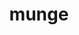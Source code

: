 ---
title: "munge"
layout: cache
categories: [package, develop]
meta: {"versions": ["0.5.14", "0.5.15"], "compilers": ["gcc@=11.1.0", "gcc@=11.3.0", "gcc@=7.5.0"], "oss": ["ubuntu18.04", "ubuntu20.04", "ubuntu22.04"], "platforms": ["linux"], "targets": ["ppc64le", "x86_64", "x86_64_v3"], "stacks": ["e4s", "e4s-power", "radiuss", "root", "tutorial"], "num_specs": 37, "num_specs_by_stack": {"root": 37, "radiuss": 1, "e4s-power": 1, "e4s": 1, "tutorial": 1}}
spec_details: [{"hash": "y5dbf5lfb6zxcopxhpi6nt4ecokreclr", "compiler": "gcc@=7.5.0", "versions": ["0.5.15"], "os": "ubuntu18.04", "platform": "linux", "target": "x86_64", "variants": ["localstatedir=PREFIX/var"], "stacks": ["root"], "size": "-", "tarball": "https://binaries.spack.io/develop/build_cache/linux-ubuntu18.04-x86_64/gcc-7.5.0/munge-0.5.15/linux-ubuntu18.04-x86_64-gcc-7.5.0-munge-0.5.15-y5dbf5lfb6zxcopxhpi6nt4ecokreclr.spack"}, {"hash": "bfebxlyb6xrxm5z7o4vkidzeksyswqf4", "compiler": "gcc@=7.5.0", "versions": ["0.5.14"], "os": "ubuntu18.04", "platform": "linux", "target": "x86_64", "variants": ["localstatedir=PREFIX/var"], "stacks": ["root"], "size": "-", "tarball": "https://binaries.spack.io/develop/build_cache/linux-ubuntu18.04-x86_64/gcc-7.5.0/munge-0.5.14/linux-ubuntu18.04-x86_64-gcc-7.5.0-munge-0.5.14-bfebxlyb6xrxm5z7o4vkidzeksyswqf4.spack"}, {"hash": "yleaibusivnqb63hgl3i54agkxuncejp", "compiler": "gcc@=7.5.0", "versions": ["0.5.15"], "os": "ubuntu18.04", "platform": "linux", "target": "x86_64", "variants": ["localstatedir=PREFIX/var"], "stacks": ["root"], "size": "-", "tarball": "https://binaries.spack.io/develop/build_cache/linux-ubuntu18.04-x86_64/gcc-7.5.0/munge-0.5.15/linux-ubuntu18.04-x86_64-gcc-7.5.0-munge-0.5.15-yleaibusivnqb63hgl3i54agkxuncejp.spack"}, {"hash": "vey7eyd3sja7yhtswysuxlyymv22gbb2", "compiler": "gcc@=7.5.0", "versions": ["0.5.15"], "os": "ubuntu18.04", "platform": "linux", "target": "x86_64", "variants": ["build_system=autotools", "localstatedir=PREFIX/var"], "stacks": ["root"], "size": "-", "tarball": "https://binaries.spack.io/develop/build_cache/linux-ubuntu18.04-x86_64/gcc-7.5.0/munge-0.5.15/linux-ubuntu18.04-x86_64-gcc-7.5.0-munge-0.5.15-vey7eyd3sja7yhtswysuxlyymv22gbb2.spack"}, {"hash": "rsdux4w2pl6efbxboznrwrywdynoljf2", "compiler": "gcc@=7.5.0", "versions": ["0.5.15"], "os": "ubuntu18.04", "platform": "linux", "target": "x86_64", "variants": ["build_system=autotools", "localstatedir=PREFIX/var"], "stacks": ["root"], "size": "-", "tarball": "https://binaries.spack.io/develop/build_cache/linux-ubuntu18.04-x86_64/gcc-7.5.0/munge-0.5.15/linux-ubuntu18.04-x86_64-gcc-7.5.0-munge-0.5.15-rsdux4w2pl6efbxboznrwrywdynoljf2.spack"}, {"hash": "qfddwk6u7zhmzpxo7o4m5nwb54w2e7yr", "compiler": "gcc@=7.5.0", "versions": ["0.5.15"], "os": "ubuntu18.04", "platform": "linux", "target": "x86_64", "variants": ["build_system=autotools", "localstatedir=PREFIX/var"], "stacks": ["root"], "size": "-", "tarball": "https://binaries.spack.io/develop/build_cache/linux-ubuntu18.04-x86_64/gcc-7.5.0/munge-0.5.15/linux-ubuntu18.04-x86_64-gcc-7.5.0-munge-0.5.15-qfddwk6u7zhmzpxo7o4m5nwb54w2e7yr.spack"}, {"hash": "mr5egsr2lzy6oyaypn5cwc2mwf6i76xd", "compiler": "gcc@=7.5.0", "versions": ["0.5.15"], "os": "ubuntu18.04", "platform": "linux", "target": "x86_64", "variants": ["localstatedir=PREFIX/var"], "stacks": ["root"], "size": "-", "tarball": "https://binaries.spack.io/develop/build_cache/linux-ubuntu18.04-x86_64/gcc-7.5.0/munge-0.5.15/linux-ubuntu18.04-x86_64-gcc-7.5.0-munge-0.5.15-mr5egsr2lzy6oyaypn5cwc2mwf6i76xd.spack"}, {"hash": "vuwj3e4vlaiaqnfjs6bn4j3oracgmoe5", "compiler": "gcc@=7.5.0", "versions": ["0.5.15"], "os": "ubuntu18.04", "platform": "linux", "target": "x86_64", "variants": ["build_system=autotools", "localstatedir=PREFIX/var"], "stacks": ["root"], "size": "-", "tarball": "https://binaries.spack.io/develop/build_cache/linux-ubuntu18.04-x86_64/gcc-7.5.0/munge-0.5.15/linux-ubuntu18.04-x86_64-gcc-7.5.0-munge-0.5.15-vuwj3e4vlaiaqnfjs6bn4j3oracgmoe5.spack"}, {"hash": "d7zheb42gxfydh2t4uxqpkrrvltfhex5", "compiler": "gcc@=7.5.0", "versions": ["0.5.15"], "os": "ubuntu18.04", "platform": "linux", "target": "x86_64", "variants": ["localstatedir=PREFIX/var"], "stacks": ["root"], "size": "-", "tarball": "https://binaries.spack.io/develop/build_cache/linux-ubuntu18.04-x86_64/gcc-7.5.0/munge-0.5.15/linux-ubuntu18.04-x86_64-gcc-7.5.0-munge-0.5.15-d7zheb42gxfydh2t4uxqpkrrvltfhex5.spack"}, {"hash": "ja6h4fkrsxoljcveucdxlpmgug6q75ob", "compiler": "gcc@=7.5.0", "versions": ["0.5.15"], "os": "ubuntu18.04", "platform": "linux", "target": "x86_64", "variants": ["build_system=autotools", "localstatedir=PREFIX/var"], "stacks": ["root"], "size": "-", "tarball": "https://binaries.spack.io/develop/build_cache/linux-ubuntu18.04-x86_64/gcc-7.5.0/munge-0.5.15/linux-ubuntu18.04-x86_64-gcc-7.5.0-munge-0.5.15-ja6h4fkrsxoljcveucdxlpmgug6q75ob.spack"}, {"hash": "hfu6ctrdrh25ao57ptbro2sbejzuxdlt", "compiler": "gcc@=7.5.0", "versions": ["0.5.15"], "os": "ubuntu18.04", "platform": "linux", "target": "x86_64", "variants": ["build_system=autotools", "localstatedir=PREFIX/var"], "stacks": ["root"], "size": "-", "tarball": "https://binaries.spack.io/develop/build_cache/linux-ubuntu18.04-x86_64/gcc-7.5.0/munge-0.5.15/linux-ubuntu18.04-x86_64-gcc-7.5.0-munge-0.5.15-hfu6ctrdrh25ao57ptbro2sbejzuxdlt.spack"}, {"hash": "qvax5eokjxz7jp3nmhqaitz76r54dewn", "compiler": "gcc@=7.5.0", "versions": ["0.5.15"], "os": "ubuntu18.04", "platform": "linux", "target": "x86_64", "variants": ["localstatedir=PREFIX/var"], "stacks": ["root"], "size": "-", "tarball": "https://binaries.spack.io/develop/build_cache/linux-ubuntu18.04-x86_64/gcc-7.5.0/munge-0.5.15/linux-ubuntu18.04-x86_64-gcc-7.5.0-munge-0.5.15-qvax5eokjxz7jp3nmhqaitz76r54dewn.spack"}, {"hash": "jauzdxyka3ykcb3ihwqekqs3qhalgp6n", "compiler": "gcc@=7.5.0", "versions": ["0.5.15"], "os": "ubuntu18.04", "platform": "linux", "target": "x86_64", "variants": ["build_system=autotools", "localstatedir=PREFIX/var"], "stacks": ["root"], "size": "-", "tarball": "https://binaries.spack.io/develop/build_cache/linux-ubuntu18.04-x86_64/gcc-7.5.0/munge-0.5.15/linux-ubuntu18.04-x86_64-gcc-7.5.0-munge-0.5.15-jauzdxyka3ykcb3ihwqekqs3qhalgp6n.spack"}, {"hash": "dtohqznj4vv5y45etelaxmg6wqeu3tpz", "compiler": "gcc@=7.5.0", "versions": ["0.5.15"], "os": "ubuntu18.04", "platform": "linux", "target": "x86_64_v3", "variants": ["build_system=autotools", "localstatedir=PREFIX/var"], "stacks": ["root"], "size": "-", "tarball": "https://binaries.spack.io/develop/build_cache/linux-ubuntu18.04-x86_64_v3/gcc-7.5.0/munge-0.5.15/linux-ubuntu18.04-x86_64_v3-gcc-7.5.0-munge-0.5.15-dtohqznj4vv5y45etelaxmg6wqeu3tpz.spack"}, {"hash": "upir3xgau6mo55dyd2hkld6kx64m2wqw", "compiler": "gcc@=7.5.0", "versions": ["0.5.15"], "os": "ubuntu18.04", "platform": "linux", "target": "x86_64_v3", "variants": ["build_system=autotools", "localstatedir=PREFIX/var"], "stacks": ["root"], "size": "-", "tarball": "https://binaries.spack.io/develop/build_cache/linux-ubuntu18.04-x86_64_v3/gcc-7.5.0/munge-0.5.15/linux-ubuntu18.04-x86_64_v3-gcc-7.5.0-munge-0.5.15-upir3xgau6mo55dyd2hkld6kx64m2wqw.spack"}, {"hash": "w645mvrfutl7cvbebe5bzsyhv2celhit", "compiler": "gcc@=7.5.0", "versions": ["0.5.15"], "os": "ubuntu18.04", "platform": "linux", "target": "x86_64_v3", "variants": ["build_system=autotools", "localstatedir=PREFIX/var"], "stacks": ["root"], "size": "-", "tarball": "https://binaries.spack.io/develop/build_cache/linux-ubuntu18.04-x86_64_v3/gcc-7.5.0/munge-0.5.15/linux-ubuntu18.04-x86_64_v3-gcc-7.5.0-munge-0.5.15-w645mvrfutl7cvbebe5bzsyhv2celhit.spack"}, {"hash": "ta3xfauwlqdmh74ufhreityjblpgpud4", "compiler": "gcc@=7.5.0", "versions": ["0.5.15"], "os": "ubuntu18.04", "platform": "linux", "target": "x86_64_v3", "variants": ["build_system=autotools", "localstatedir=PREFIX/var"], "stacks": ["root"], "size": "-", "tarball": "https://binaries.spack.io/develop/build_cache/linux-ubuntu18.04-x86_64_v3/gcc-7.5.0/munge-0.5.15/linux-ubuntu18.04-x86_64_v3-gcc-7.5.0-munge-0.5.15-ta3xfauwlqdmh74ufhreityjblpgpud4.spack"}, {"hash": "ev7idewd74fktzqvjhe2e32ew4cyiizr", "compiler": "gcc@=7.5.0", "versions": ["0.5.15"], "os": "ubuntu18.04", "platform": "linux", "target": "x86_64_v3", "variants": ["build_system=autotools", "localstatedir=PREFIX/var"], "stacks": ["root"], "size": "-", "tarball": "https://binaries.spack.io/develop/build_cache/linux-ubuntu18.04-x86_64_v3/gcc-7.5.0/munge-0.5.15/linux-ubuntu18.04-x86_64_v3-gcc-7.5.0-munge-0.5.15-ev7idewd74fktzqvjhe2e32ew4cyiizr.spack"}, {"hash": "ga7sx5zsnoi77nizgrezmcadcrdd2ttn", "compiler": "gcc@=7.5.0", "versions": ["0.5.15"], "os": "ubuntu18.04", "platform": "linux", "target": "x86_64_v3", "variants": ["build_system=autotools", "localstatedir=PREFIX/var"], "stacks": ["root", "radiuss"], "size": "-", "tarball": "https://binaries.spack.io/develop/build_cache/linux-ubuntu18.04-x86_64_v3/gcc-7.5.0/munge-0.5.15/linux-ubuntu18.04-x86_64_v3-gcc-7.5.0-munge-0.5.15-ga7sx5zsnoi77nizgrezmcadcrdd2ttn.spack"}, {"hash": "cwvgnfdxu7rmvhd6k7pqfpixb6bmghro", "compiler": "gcc@=7.5.0", "versions": ["0.5.15"], "os": "ubuntu18.04", "platform": "linux", "target": "x86_64_v3", "variants": ["build_system=autotools", "localstatedir=PREFIX/var"], "stacks": ["root"], "size": "-", "tarball": "https://binaries.spack.io/develop/build_cache/linux-ubuntu18.04-x86_64_v3/gcc-7.5.0/munge-0.5.15/linux-ubuntu18.04-x86_64_v3-gcc-7.5.0-munge-0.5.15-cwvgnfdxu7rmvhd6k7pqfpixb6bmghro.spack"}, {"hash": "abkcwu6jhlej6vloql6rdgvx3p2decev", "compiler": "gcc@=7.5.0", "versions": ["0.5.15"], "os": "ubuntu18.04", "platform": "linux", "target": "x86_64_v3", "variants": ["build_system=autotools", "localstatedir=PREFIX/var"], "stacks": ["root"], "size": "-", "tarball": "https://binaries.spack.io/develop/build_cache/linux-ubuntu18.04-x86_64_v3/gcc-7.5.0/munge-0.5.15/linux-ubuntu18.04-x86_64_v3-gcc-7.5.0-munge-0.5.15-abkcwu6jhlej6vloql6rdgvx3p2decev.spack"}, {"hash": "w6wkf5wbhefjd2rav6grbbo3rxpfbul2", "compiler": "gcc@=7.5.0", "versions": ["0.5.15"], "os": "ubuntu18.04", "platform": "linux", "target": "x86_64_v3", "variants": ["build_system=autotools", "localstatedir=PREFIX/var"], "stacks": ["root"], "size": "-", "tarball": "https://binaries.spack.io/develop/build_cache/linux-ubuntu18.04-x86_64_v3/gcc-7.5.0/munge-0.5.15/linux-ubuntu18.04-x86_64_v3-gcc-7.5.0-munge-0.5.15-w6wkf5wbhefjd2rav6grbbo3rxpfbul2.spack"}, {"hash": "zwhdmenta5wcrw7ovyfgiivion7xdk2k", "compiler": "gcc@=11.1.0", "versions": ["0.5.15"], "os": "ubuntu20.04", "platform": "linux", "target": "ppc64le", "variants": ["build_system=autotools", "localstatedir=PREFIX/var"], "stacks": ["root"], "size": "-", "tarball": "https://binaries.spack.io/develop/build_cache/linux-ubuntu20.04-ppc64le/gcc-11.1.0/munge-0.5.15/linux-ubuntu20.04-ppc64le-gcc-11.1.0-munge-0.5.15-zwhdmenta5wcrw7ovyfgiivion7xdk2k.spack"}, {"hash": "uwcasppvilzqspm4h7iohvmtcdln67os", "compiler": "gcc@=11.1.0", "versions": ["0.5.15"], "os": "ubuntu20.04", "platform": "linux", "target": "ppc64le", "variants": ["build_system=autotools", "localstatedir=PREFIX/var"], "stacks": ["root"], "size": "-", "tarball": "https://binaries.spack.io/develop/build_cache/linux-ubuntu20.04-ppc64le/gcc-11.1.0/munge-0.5.15/linux-ubuntu20.04-ppc64le-gcc-11.1.0-munge-0.5.15-uwcasppvilzqspm4h7iohvmtcdln67os.spack"}, {"hash": "vuqekc67abxvpoditz676r7cnjun4kc5", "compiler": "gcc@=11.1.0", "versions": ["0.5.15"], "os": "ubuntu20.04", "platform": "linux", "target": "ppc64le", "variants": ["build_system=autotools", "localstatedir=PREFIX/var"], "stacks": ["root", "e4s-power"], "size": "-", "tarball": "https://binaries.spack.io/develop/build_cache/linux-ubuntu20.04-ppc64le/gcc-11.1.0/munge-0.5.15/linux-ubuntu20.04-ppc64le-gcc-11.1.0-munge-0.5.15-vuqekc67abxvpoditz676r7cnjun4kc5.spack"}, {"hash": "ajrceqo5pq3kg7iitdq3lu5nrahyclkj", "compiler": "gcc@=11.1.0", "versions": ["0.5.15"], "os": "ubuntu20.04", "platform": "linux", "target": "ppc64le", "variants": ["build_system=autotools", "localstatedir=PREFIX/var"], "stacks": ["root"], "size": "-", "tarball": "https://binaries.spack.io/develop/build_cache/linux-ubuntu20.04-ppc64le/gcc-11.1.0/munge-0.5.15/linux-ubuntu20.04-ppc64le-gcc-11.1.0-munge-0.5.15-ajrceqo5pq3kg7iitdq3lu5nrahyclkj.spack"}, {"hash": "ocfe27ek5l5dnsnerx7p33v5s2qpdgh3", "compiler": "gcc@=11.1.0", "versions": ["0.5.15"], "os": "ubuntu20.04", "platform": "linux", "target": "ppc64le", "variants": ["build_system=autotools", "localstatedir=PREFIX/var"], "stacks": ["root"], "size": "-", "tarball": "https://binaries.spack.io/develop/build_cache/linux-ubuntu20.04-ppc64le/gcc-11.1.0/munge-0.5.15/linux-ubuntu20.04-ppc64le-gcc-11.1.0-munge-0.5.15-ocfe27ek5l5dnsnerx7p33v5s2qpdgh3.spack"}, {"hash": "dibufsyvfvt622zietncmbwnie52hpdw", "compiler": "gcc@=11.1.0", "versions": ["0.5.15"], "os": "ubuntu20.04", "platform": "linux", "target": "ppc64le", "variants": ["build_system=autotools", "localstatedir=PREFIX/var"], "stacks": ["root"], "size": "-", "tarball": "https://binaries.spack.io/develop/build_cache/linux-ubuntu20.04-ppc64le/gcc-11.1.0/munge-0.5.15/linux-ubuntu20.04-ppc64le-gcc-11.1.0-munge-0.5.15-dibufsyvfvt622zietncmbwnie52hpdw.spack"}, {"hash": "vbvlwkzaxzle4enplvahel7cmenmpxsc", "compiler": "gcc@=11.1.0", "versions": ["0.5.15"], "os": "ubuntu20.04", "platform": "linux", "target": "x86_64_v3", "variants": ["build_system=autotools", "localstatedir=PREFIX/var"], "stacks": ["root", "e4s"], "size": "-", "tarball": "https://binaries.spack.io/develop/build_cache/linux-ubuntu20.04-x86_64_v3/gcc-11.1.0/munge-0.5.15/linux-ubuntu20.04-x86_64_v3-gcc-11.1.0-munge-0.5.15-vbvlwkzaxzle4enplvahel7cmenmpxsc.spack"}, {"hash": "dq7bnnfi7vtopagy6mznkr2ka72aifhm", "compiler": "gcc@=11.1.0", "versions": ["0.5.15"], "os": "ubuntu20.04", "platform": "linux", "target": "x86_64_v3", "variants": ["build_system=autotools", "localstatedir=PREFIX/var"], "stacks": ["root"], "size": "-", "tarball": "https://binaries.spack.io/develop/build_cache/linux-ubuntu20.04-x86_64_v3/gcc-11.1.0/munge-0.5.15/linux-ubuntu20.04-x86_64_v3-gcc-11.1.0-munge-0.5.15-dq7bnnfi7vtopagy6mznkr2ka72aifhm.spack"}, {"hash": "ra6ufqhpwc6ot6a42gtkgsrxn5fxr7tw", "compiler": "gcc@=11.1.0", "versions": ["0.5.15"], "os": "ubuntu20.04", "platform": "linux", "target": "x86_64_v3", "variants": ["build_system=autotools", "localstatedir=PREFIX/var"], "stacks": ["root"], "size": "-", "tarball": "https://binaries.spack.io/develop/build_cache/linux-ubuntu20.04-x86_64_v3/gcc-11.1.0/munge-0.5.15/linux-ubuntu20.04-x86_64_v3-gcc-11.1.0-munge-0.5.15-ra6ufqhpwc6ot6a42gtkgsrxn5fxr7tw.spack"}, {"hash": "tx46danjwf2m45c2wbzq7qqarwjpi4qm", "compiler": "gcc@=11.1.0", "versions": ["0.5.15"], "os": "ubuntu20.04", "platform": "linux", "target": "x86_64_v3", "variants": ["build_system=autotools", "localstatedir=PREFIX/var"], "stacks": ["root"], "size": "-", "tarball": "https://binaries.spack.io/develop/build_cache/linux-ubuntu20.04-x86_64_v3/gcc-11.1.0/munge-0.5.15/linux-ubuntu20.04-x86_64_v3-gcc-11.1.0-munge-0.5.15-tx46danjwf2m45c2wbzq7qqarwjpi4qm.spack"}, {"hash": "f5mg2oxqc5buxjc5z3jf6qthqg3sutmx", "compiler": "gcc@=11.1.0", "versions": ["0.5.15"], "os": "ubuntu20.04", "platform": "linux", "target": "x86_64_v3", "variants": ["build_system=autotools", "localstatedir=PREFIX/var"], "stacks": ["root"], "size": "-", "tarball": "https://binaries.spack.io/develop/build_cache/linux-ubuntu20.04-x86_64_v3/gcc-11.1.0/munge-0.5.15/linux-ubuntu20.04-x86_64_v3-gcc-11.1.0-munge-0.5.15-f5mg2oxqc5buxjc5z3jf6qthqg3sutmx.spack"}, {"hash": "4eoe4vhr7gsoemdij7scblzx32gu3btr", "compiler": "gcc@=11.3.0", "versions": ["0.5.15"], "os": "ubuntu22.04", "platform": "linux", "target": "x86_64_v3", "variants": ["build_system=autotools", "localstatedir=PREFIX/var"], "stacks": ["tutorial", "root"], "size": "-", "tarball": "https://binaries.spack.io/develop/build_cache/linux-ubuntu22.04-x86_64_v3/gcc-11.3.0/munge-0.5.15/linux-ubuntu22.04-x86_64_v3-gcc-11.3.0-munge-0.5.15-4eoe4vhr7gsoemdij7scblzx32gu3btr.spack"}, {"hash": "dnkjjrllgn3xjqixuqzdbfgclexs2jxm", "compiler": "gcc@=11.3.0", "versions": ["0.5.15"], "os": "ubuntu22.04", "platform": "linux", "target": "x86_64_v3", "variants": ["build_system=autotools", "localstatedir=PREFIX/var"], "stacks": ["root"], "size": "-", "tarball": "https://binaries.spack.io/develop/build_cache/linux-ubuntu22.04-x86_64_v3/gcc-11.3.0/munge-0.5.15/linux-ubuntu22.04-x86_64_v3-gcc-11.3.0-munge-0.5.15-dnkjjrllgn3xjqixuqzdbfgclexs2jxm.spack"}, {"hash": "b63l6tkldu2dsoemdpeiao3gm4bu6a2j", "compiler": "gcc@=11.3.0", "versions": ["0.5.15"], "os": "ubuntu22.04", "platform": "linux", "target": "x86_64_v3", "variants": ["build_system=autotools", "localstatedir=PREFIX/var"], "stacks": ["root"], "size": "-", "tarball": "https://binaries.spack.io/develop/build_cache/linux-ubuntu22.04-x86_64_v3/gcc-11.3.0/munge-0.5.15/linux-ubuntu22.04-x86_64_v3-gcc-11.3.0-munge-0.5.15-b63l6tkldu2dsoemdpeiao3gm4bu6a2j.spack"}, {"hash": "ktign4amxt6d6ey4l2dqfzosfysve5sh", "compiler": "gcc@=11.3.0", "versions": ["0.5.15"], "os": "ubuntu22.04", "platform": "linux", "target": "x86_64_v3", "variants": ["build_system=autotools", "localstatedir=PREFIX/var"], "stacks": ["root"], "size": "-", "tarball": "https://binaries.spack.io/develop/build_cache/linux-ubuntu22.04-x86_64_v3/gcc-11.3.0/munge-0.5.15/linux-ubuntu22.04-x86_64_v3-gcc-11.3.0-munge-0.5.15-ktign4amxt6d6ey4l2dqfzosfysve5sh.spack"}]
---